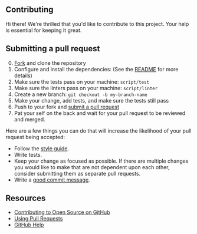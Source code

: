 ## Contributing

[fork]: https://github.com/education/classroom/fork
[pr]: https://github.com/education/classroom/compare
[style]: https://github.com/bbatsov/ruby-style-guide

Hi there! We're thrilled that you'd like to contribute to this project. Your help is essential for keeping it great.

## Submitting a pull request

0. [Fork][fork] and clone the repository
0. Configure and install the dependencies: (See the [README](https://github.com/education/classroom/blob/readme/README.md#hacking-on-classroom-for-github) for more details)
0. Make sure the tests pass on your machine: `script/test`
0. Make sure the linters pass on your machine: `script/linter`
0. Create a new branch: `git checkout -b my-branch-name`
0. Make your change, add tests, and make sure the tests still pass
0. Push to your fork and [submit a pull request][pr]
0. Pat your self on the back and wait for your pull request to be reviewed and merged.

Here are a few things you can do that will increase the likelihood of your pull request being accepted:

- Follow the [style guide][style].
- Write tests.
- Keep your change as focused as possible. If there are multiple changes you would like to make that are not dependent upon each other, consider submitting them as separate pull requests.
- Write a [good commit message](http://tbaggery.com/2008/04/19/a-note-about-git-commit-messages.html).

## Resources

- [Contributing to Open Source on GitHub](https://guides.github.com/activities/contributing-to-open-source/)
- [Using Pull Requests](https://help.github.com/articles/using-pull-requests/)
- [GitHub Help](https://help.github.com)
